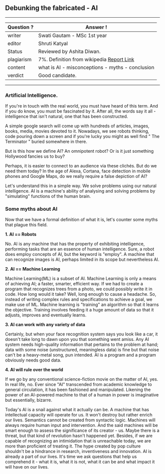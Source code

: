 	

## Debunking the fabricated - AI

---

| Question ? | Answer !                                                                                            |
| ---------- | --------------------------------------------------------------------------------------------------- |
| writer     | Swati Gautam - MSc 1st year                                                                         |
| editor     | Shruti Katyal                                                                                       |
| Status     | Reviewed by Ashita Diwan.                                                                           |
| plagiarism | 7%. Definition from wikipedia [Report Link](./plag-reports/plag-debunking-the-fabricated-AI-v1.pdf) |
| content    | what is AI - misconceptions - myths - conclusion                                                    |
| verdict    | Good candidate.                                                                                     |

---

### Artificial Intelligence.

If you're in touch with the real world, you must have heard of this term. And if you do know, you must be fascinated by it. After all, the words say it all - intelligence that isn't natural, one that has been constructed.

A simple google search will come up with hundreds of articles, images, books, media, movies devoted to it. Nowadays, we see robots thinking, code pouring down a screen and if you're lucky you might as well find " The Terminator " buried somewhere in there.

But is this how we define AI? An omnipotent robot? Or is it just something Hollywood fancies us to buy?

Perhaps, it is easier to connect to an audience via these clichés. But do we need them today? In the age of Alexa, Cortana, face detection in mobile phones and Google Maps, do we really require a false depiction of AI?

Let's understand this in a simple way. We solve problems using our natural intelligence. AI is a machine's ability of analysing and solving problems by "simulating" functions of the human brain.

### Some myths about AI

Now that we have a formal definition of what it is, let's counter some myths that plague this field.

**1. AI == Robots**

No. AI is any machine that has the property of exhibiting intelligence, performing tasks that are an essence of human intelligence.
Sure, a robot does employ concepts of AI, but the keyword is "employ". A machine that can recognize images is AI, perhaps limited in its scope but nevertheless AI.

**2. AI == Machine Learning**

Machine Learning(ML) is a subset of AI. Machine Learning is only a means of achieving AI; a faster, smarter, efficient way. If we had to create a program that recognizes trees from a photo, we could possibly write it in code. How long would it take? Well, long enough to cause a headache. So, instead of writing complex rules and specifications to achieve a goal, we make use of ML. Machine learning is "training" an algorithm so that it learns the objective. Training involves feeding it a huge amount of data so that it adjusts, improves and eventually learns.

**3. AI can work with any variety of data**

Certainly, but when your face recognition system says you look like a car, it doesn't take long to dawn upon you that something went amiss. Any AI system needs high-quality information that pertains to the problem at hand; data with some noise (unstructured, meaningless data) is fine but that noise can't be a heavy-metal song, pun intended. AI is a program and a program obviously needs good data.

**4. AI will rule over the world**

If we go by any conventional science-fiction movie on the matter of AI, yes. In real life, no. Ever since "AI" transcended from academic knowledge to general circulation, it has been fashioned and manipulated. Likening the power of an AI-powered machine to that of a human in power is imaginative but essentially, bizarre.

Today's AI is a snail against what it actually can be. A machine that has intellectual capacity will operate for us. It won't destroy but rather enrich our lives. Semantics cannot be created from syntactic logic. Machines will always require human input and intervention. And the said machines will be smart enough to assess the significance of its creator - us. Maybe there is a threat, but that kind of revolution hasn't happened yet. Besides, if we are capable of recognizing an intimidation that is unreachable today, we are more than proficient of treating it. The hype created by pop culture shouldn't be a hindrance in research, inventiveness and innovation. AI is already a part of our lives. It's time we ask questions that help us comprehend it - what it is, what it is not, what it can be and what impact it will have on our lives.

